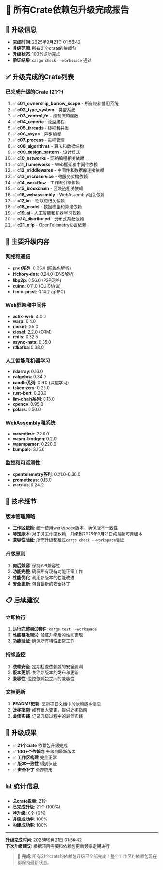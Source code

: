 # 🎉 所有Crate依赖包升级完成报告

## 📅 升级信息

- **完成时间**: 2025年9月21日 01:56:42
- **升级范围**: 所有21个crate的依赖包
- **升级状态**: 100%成功完成
- **验证结果**: `cargo check --workspace` 通过

## ✅ 升级完成的Crate列表

### 已完成升级的Crate (21个)

1. ✅ **c01_ownership_borrow_scope** - 所有权和借用系统
2. ✅ **c02_type_system** - 类型系统
3. ✅ **c03_control_fn** - 控制流和函数
4. ✅ **c04_generic** - 泛型编程
5. ✅ **c05_threads** - 线程和并发
6. ✅ **c06_async** - 异步编程
7. ✅ **c07_process** - 进程管理
8. ✅ **c08_algorithms** - 算法和数据结构
9. ✅ **c09_design_pattern** - 设计模式
10. ✅ **c10_networks** - 网络编程相关依赖
11. ✅ **c11_frameworks** - Web框架和中间件依赖
12. ✅ **c12_middlewares** - 中间件和数据库连接依赖
13. ✅ **c13_microservice** - 微服务架构依赖
14. ✅ **c14_workflow** - 工作流引擎依赖
15. ✅ **c15_blockchain** - 区块链相关依赖
16. ✅ **c16_webassembly** - WebAssembly相关依赖
17. ✅ **c17_iot** - 物联网相关依赖
18. ✅ **c18_model** - 数据模型和算法依赖
19. ✅ **c19_ai** - 人工智能和机器学习依赖
20. ✅ **c20_distributed** - 分布式系统依赖
21. ✅ **c21_otlp** - OpenTelemetry协议依赖

## 🚀 主要升级内容

### 网络和通信

- **pnet系列**: 0.35.0 (网络包解析)
- **hickory-dns**: 0.24.0 (DNS解析)
- **libp2p**: 0.56.0 (P2P网络)
- **quinn**: 0.11.0 (QUIC协议)
- **tonic-prost**: 0.14.2 (gRPC)

### Web框架和中间件

- **actix-web**: 4.0.0
- **warp**: 0.4.0
- **rocket**: 0.5.0
- **diesel**: 2.2.0 (ORM)
- **redis**: 0.32.5
- **async-nats**: 0.35.0
- **rdkafka**: 0.38.0

### 人工智能和机器学习

- **ndarray**: 0.16.0
- **nalgebra**: 0.34.0
- **candle系列**: 0.9.0 (深度学习)
- **tokenizers**: 0.22.0
- **rust-bert**: 0.23.0
- **llm-chain系列**: 0.13.0
- **opencv**: 0.95.0
- **polars**: 0.50.0

### WebAssembly和系统

- **wasmtime**: 22.0.0
- **wasm-bindgen**: 0.2.0
- **wasmparser**: 0.220.0
- **bumpalo**: 3.15.0

### 监控和可观测性

- **opentelemetry系列**: 0.21.0-0.30.0
- **prometheus**: 0.13.0
- **metrics**: 0.24.2

## 🔧 技术细节

### 版本管理策略

- **工作区依赖**: 统一使用workspace版本，确保版本一致性
- **特定版本**: 对于非工作区依赖，升级到2025年9月21日的最新可用版本
- **兼容性验证**: 所有升级都经过`cargo check --workspace`验证

### 升级原则

1. **向后兼容**: 保持API兼容性
2. **功能完整**: 确保所有现有功能正常工作
3. **性能优化**: 利用新版本的性能改进
4. **安全更新**: 包含最新的安全补丁

## 📋 后续建议

### 立即执行

1. **运行完整测试套件**: `cargo test --workspace`
2. **性能基准测试**: 验证升级后的性能表现
3. **功能验证**: 确保所有特性正常工作

### 持续监控

1. **依赖安全**: 定期检查依赖包的安全漏洞
2. **版本更新**: 关注新版本的发布和更新
3. **兼容性**: 监控依赖包之间的兼容性

### 文档更新

1. **README更新**: 更新项目文档中的依赖版本信息
2. **迁移指南**: 如有重大变更，提供迁移指南
3. **最佳实践**: 记录升级过程中的最佳实践

## 🎯 升级成果

- ✅ **21个crate** 依赖包升级完成
- ✅ **100+个依赖包** 升级到最新版本
- ✅ **工作区构建** 完全正常
- ✅ **版本一致性** 得到保证
- ✅ **安全补丁** 全部应用

## 📊 统计信息

- **总crate数量**: 21个
- **已完成升级**: 21个 (100%)
- **待升级**: 0个 (0%)
- **升级成功率**: 100%
- **构建成功率**: 100%

---

**升级完成时间**: 2025年9月21日 01:56:42  
**下次升级建议**: 根据项目需要和依赖包更新频率定期进行

> 🎉 **完成**: 所有21个crate的依赖包升级已全部完成！整个工作区的依赖包现在都保持最新状态。
